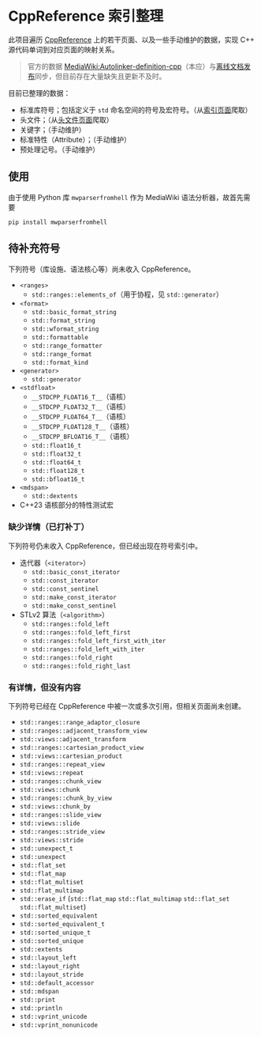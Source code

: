 # CppReference 索引整理

此项目遍历 [CppReference](http://en.cppreference.com) 上的若干页面、以及一些手动维护的数据，实现 C++ 源代码单词到对应页面的映射关系。

> 官方的数据 [MediaWiki:Autolinker-definition-cpp](https://en.cppreference.com/mwiki/index.php?title=MediaWiki:Autolinker-definition-cpp&action=edit)（本应）与[离线文档发布](https://github.com/p12tic/cppreference-doc)同步，但目前存在大量缺失且更新不及时。

目前已整理的数据：
- 标准库符号；包括定义于 `std` 命名空间的符号及宏符号。（从[索引页面](https://en.cppreference.com/w/cpp/symbol_index)爬取）
- 头文件；（从[头文件页面](https://en.cppreference.com/w/cpp/header)爬取）
- 关键字；（手动维护）
- 标准特性（Attribute）；（手动维护）
- 预处理记号。（手动维护）

## 使用

由于使用 Python 库 `mwparserfromhell` 作为 MediaWiki 语法分析器，故首先需要
```
pip install mwparserfromhell
```

## 待补充符号

下列符号（库设施、语法核心等）尚未收入 CppReference。
- `<ranges>`
  - `std::ranges::elements_of`（用于协程，见 `std::generator`）
- `<format>`
  - `std::basic_format_string`
  - `std::format_string`
  - `std::wformat_string`
  - `std::formattable`
  - `std::range_formatter`
  - `std::range_format`
  - `std::format_kind`
- `<generator>`
  - `std::generator`
- `<stdfloat>`
  - `__STDCPP_FLOAT16_T__`（语核）
  - `__STDCPP_FLOAT32_T__`（语核）
  - `__STDCPP_FLOAT64_T__`（语核）
  - `__STDCPP_FLOAT128_T__`（语核）
  - `__STDCPP_BFLOAT16_T__`（语核）
  - `std::float16_t`
  - `std::float32_t`
  - `std::float64_t`
  - `std::float128_t`
  - `std::bfloat16_t`
- `<mdspan>`
  - `std::dextents`
- C++23 语核部分的特性测试宏

### 缺少详情（已打补丁）

下列符号仍未收入 CppReference，但已经出现在符号索引中。
- 迭代器（`<iterator>`）
  - `std::basic_const_iterator`
  - `std::const_iterator`
  - `std::const_sentinel`
  - `std::make_const_iterator`
  - `std::make_const_sentinel`
- STLv2 算法（`<algorithm>`）
  - `std::ranges::fold_left`
  - `std::ranges::fold_left_first`
  - `std::ranges::fold_left_first_with_iter`
  - `std::ranges::fold_left_with_iter`
  - `std::ranges::fold_right`
  - `std::ranges::fold_right_last`

### 有详情，但没有内容

下列符号已经在 CppReference 中被一次或多次引用，但相关页面尚未创建。

- `std::ranges::range_adaptor_closure`
- `std::ranges::adjacent_transform_view`
- `std::views::adjacent_transform`
- `std::ranges::cartesian_product_view`
- `std::views::cartesian_product`
- `std::ranges::repeat_view`
- `std::views::repeat`
- `std::ranges::chunk_view`
- `std::views::chunk`
- `std::ranges::chunk_by_view`
- `std::views::chunk_by`
- `std::ranges::slide_view`
- `std::views::slide`
- `std::ranges::stride_view`
- `std::views::stride`
- `std::unexpect_t`
- `std::unexpect`
- `std::flat_set`
- `std::flat_map`
- `std::flat_multiset`
- `std::flat_multimap`
- `std::erase_if` (`std::flat_map` `std::flat_multimap` `std::flat_set` `std::flat_multiset`)
- `std::sorted_equivalent`
- `std::sorted_equivalent_t`
- `std::sorted_unique_t`
- `std::sorted_unique`
- `std::extents`
- `std::layout_left`
- `std::layout_right`
- `std::layout_stride`
- `std::default_accessor`
- `std::mdspan`
- `std::print`
- `std::println`
- `std::vprint_unicode`
- `std::vprint_nonunicode`
